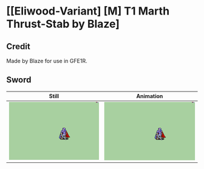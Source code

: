 # [\[Eliwood-Variant\] \[M\] T1 Marth Thrust-Stab by Blaze]

## Credit

Made by Blaze for use in GFE1R.
	
## Sword

| Still | Animation |
| :---: | :-------: |
| ![Sword still](./Sword_000.png) | ![Sword animation](./Sword.gif) |
